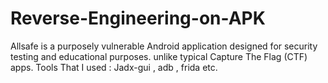 # Reverse-Engineering-on-APK
Allsafe is a purposely vulnerable Android application designed for security testing and educational purposes.  unlike typical Capture The Flag (CTF) apps. Tools That I used : Jadx-gui , adb , frida etc. 
